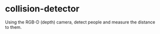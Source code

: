# collision-detector
Using the RGB-D (depth) camera, detect people and measure the distance to them.
